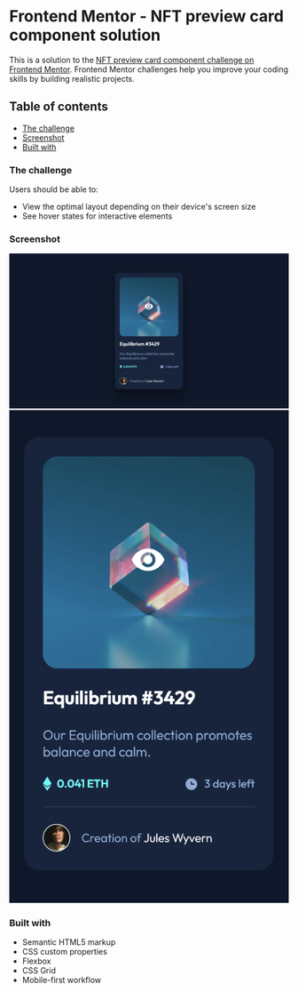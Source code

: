 # Frontend Mentor - NFT preview card component solution

This is a solution to the [NFT preview card component challenge on Frontend Mentor](https://www.frontendmentor.io/challenges/nft-preview-card-component-SbdUL_w0U). Frontend Mentor challenges help you improve your coding skills by building realistic projects. 

## Table of contents

- [The challenge](#the-challenge)
- [Screenshot](#screenshot)
- [Built with](#built-with)

### The challenge

Users should be able to:

- View the optimal layout depending on their device's screen size
- See hover states for interactive elements

### Screenshot

![](./desktop-page.png)
![](./mobile-page.png)

### Built with

- Semantic HTML5 markup
- CSS custom properties
- Flexbox
- CSS Grid
- Mobile-first workflow